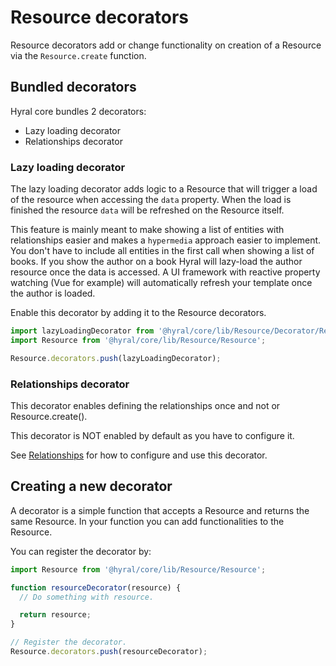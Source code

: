 # Resource decorators
Resource decorators add or change functionality on creation of a Resource via the `Resource.create` function.

## Bundled decorators
Hyral core bundles 2 decorators:

* Lazy loading decorator
* Relationships decorator

### Lazy loading decorator
The lazy loading decorator adds logic to a Resource that will trigger a load of the resource when accessing the `data`
property. When the load is finished the resource `data` will be refreshed on the Resource itself.

This feature is mainly meant to make showing a list of entities with relationships easier and makes a `hypermedia`
approach easier to implement. You don't have to include all entities in the first call when showing a list of books.
If you show the author on a book Hyral will lazy-load the author resource once the data is accessed. A UI framework
with reactive property watching (Vue for example) will automatically refresh your template once the author is loaded.

Enable this decorator by adding it to the Resource decorators.

```javascript
import lazyLoadingDecorator from '@hyral/core/lib/Resource/Decorator/Resource/lazyLoadingDecorator';
import Resource from '@hyral/core/lib/Resource/Resource';

Resource.decorators.push(lazyLoadingDecorator);
```

### Relationships decorator
This decorator enables defining the relationships once and not or Resource.create().

This decorator is NOT enabled by default as you have to configure it.

See [Relationships] for how to configure and use this decorator.

## Creating a new decorator
A decorator is a simple function that accepts a Resource and returns the same Resource. In your function you can add
functionalities to the Resource.

You can register the decorator by:

```javascript
import Resource from '@hyral/core/lib/Resource/Resource';

function resourceDecorator(resource) {
  // Do something with resource.

  return resource;
}

// Register the decorator.
Resource.decorators.push(resourceDecorator);
```

[Relationships]: relationships.md
